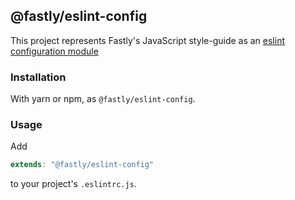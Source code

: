 ## @fastly/eslint-config

This project represents Fastly's JavaScript style-guide as
an [eslint configuration module](https://eslint.org/docs/developer-guide/shareable-configs)

### Installation

With yarn or npm, as `@fastly/eslint-config`.

### Usage

Add
```js
extends: "@fastly/eslint-config"
```
to your project's `.eslintrc.js`.
